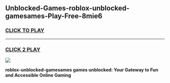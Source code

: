 
## Unblocked-Games-roblox-unblocked-gamesames-Play-Free-8mie6
<h3>
<a href="https://premium76.site?title=roblox-unblocked-gamesames&ref=15A">CLICK TO PLAY</a></h3>
<hr>

<h3>
<a href="https://premium76.site?title=roblox-unblocked-gamesames&ref=15A">CLICK 2 PLAY</a>
  
</h3>

<a href="https://premium76.site?title=roblox-unblocked-gamesames&ref=15A"><img src="https://clearcache.store/games.png"></a>


**roblox-unblocked-gamesames games unblocked: Your Gateway to Fun and Accessible Online Gaming**
